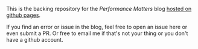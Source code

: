 This is the backing repository for the *Performance Matters* blog [hosted on github pages](https://travisdowns.github.io).

If you find an error or issue in the blog, feel free to open an issue here or even submit a PR. Or free to email me if that's not your thing or you don't have a github account.
